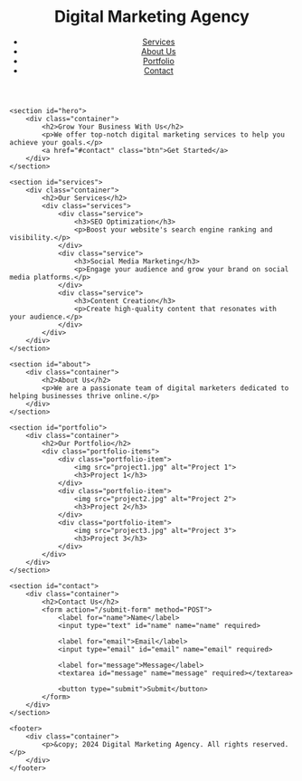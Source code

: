 <!DOCTYPE html>
<html lang="en">
<head>
    <meta charset="UTF-8">
    <meta name="viewport" content="width=device-width, initial-scale=1.0">
    <title>Digital Marketing Agency</title>
    <link rel="stylesheet" href="styles.css">
</head>
<body>
    <header>
        <div class="container">
            <h1>Digital Marketing Agency</h1>
            <nav>
                <ul>
                    <li><a href="#services">Services</a></li>
                    <li><a href="#about">About Us</a></li>
                    <li><a href="#portfolio">Portfolio</a></li>
                    <li><a href="#contact">Contact</a></li>
                </ul>
            </nav>
        </div>
    </header>

    <section id="hero">
        <div class="container">
            <h2>Grow Your Business With Us</h2>
            <p>We offer top-notch digital marketing services to help you achieve your goals.</p>
            <a href="#contact" class="btn">Get Started</a>
        </div>
    </section>

    <section id="services">
        <div class="container">
            <h2>Our Services</h2>
            <div class="services">
                <div class="service">
                    <h3>SEO Optimization</h3>
                    <p>Boost your website's search engine ranking and visibility.</p>
                </div>
                <div class="service">
                    <h3>Social Media Marketing</h3>
                    <p>Engage your audience and grow your brand on social media platforms.</p>
                </div>
                <div class="service">
                    <h3>Content Creation</h3>
                    <p>Create high-quality content that resonates with your audience.</p>
                </div>
            </div>
        </div>
    </section>

    <section id="about">
        <div class="container">
            <h2>About Us</h2>
            <p>We are a passionate team of digital marketers dedicated to helping businesses thrive online.</p>
        </div>
    </section>

    <section id="portfolio">
        <div class="container">
            <h2>Our Portfolio</h2>
            <div class="portfolio-items">
                <div class="portfolio-item">
                    <img src="project1.jpg" alt="Project 1">
                    <h3>Project 1</h3>
                </div>
                <div class="portfolio-item">
                    <img src="project2.jpg" alt="Project 2">
                    <h3>Project 2</h3>
                </div>
                <div class="portfolio-item">
                    <img src="project3.jpg" alt="Project 3">
                    <h3>Project 3</h3>
                </div>
            </div>
        </div>
    </section>

    <section id="contact">
        <div class="container">
            <h2>Contact Us</h2>
            <form action="/submit-form" method="POST">
                <label for="name">Name</label>
                <input type="text" id="name" name="name" required>

                <label for="email">Email</label>
                <input type="email" id="email" name="email" required>

                <label for="message">Message</label>
                <textarea id="message" name="message" required></textarea>

                <button type="submit">Submit</button>
            </form>
        </div>
    </section>

    <footer>
        <div class="container">
            <p>&copy; 2024 Digital Marketing Agency. All rights reserved.</p>
        </div>
    </footer>
</body>
</html>
